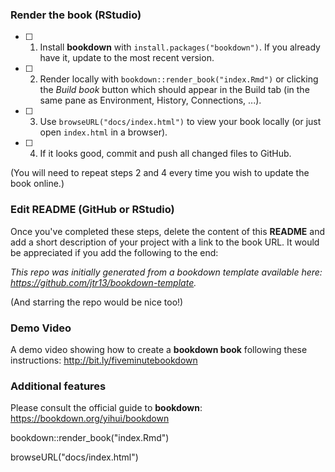 ### Render the book (RStudio)

-   [ ] 1. Install **bookdown** with `install.packages("bookdown")`. If you already have it, update to the most recent version.

-   [ ] 2. Render locally with `bookdown::render_book("index.Rmd")` or clicking the *Build book* button which should appear in the Build tab (in the same pane as Environment, History, Connections, ...).

-   [ ] 3. Use `browseURL("docs/index.html")` to view your book locally (or just open `index.html` in a browser).

-   [ ] 4. If it looks good, commit and push all changed files to GitHub.

(You will need to repeat steps 2 and 4 every time you wish to update the book online.)

### Edit README (GitHub or RStudio)

Once you've completed these steps, delete the content of this **README** and add a short description of your project with a link to the book URL. It would be appreciated if you add the following to the end:

*This repo was initially generated from a bookdown template available here: <https://github.com/jtr13/bookdown-template>.*

(And starring the repo would be nice too!)

### Demo Video

A demo video showing how to create a **bookdown book** following these instructions: <http://bit.ly/fiveminutebookdown>

### Additional features

Please consult the official guide to **bookdown**: <https://bookdown.org/yihui/bookdown>

bookdown::render_book("index.Rmd")

browseURL("docs/index.html")
